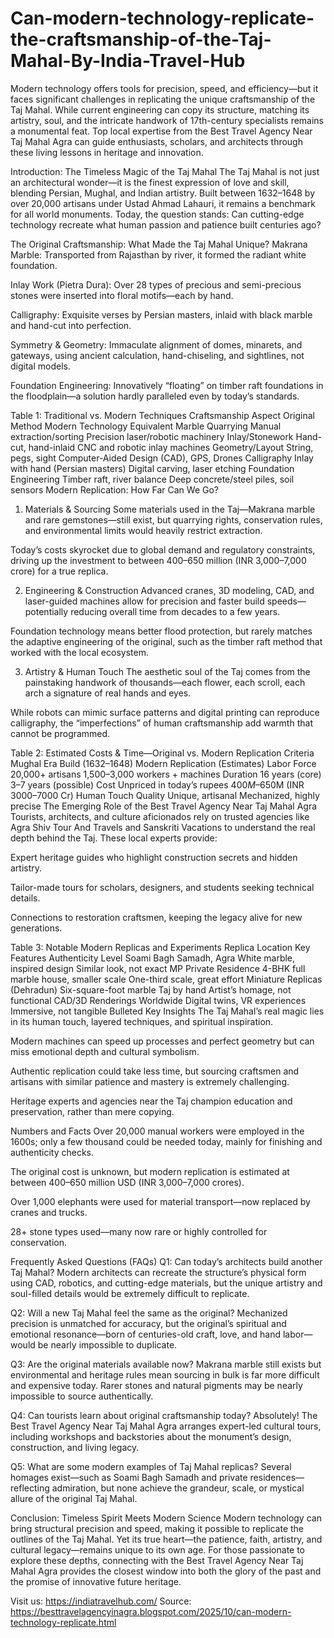 # Can-modern-technology-replicate-the-craftsmanship-of-the-Taj-Mahal-By-India-Travel-Hub
Modern technology offers tools for precision, speed, and efficiency—but it faces significant challenges in replicating the unique craftsmanship of the Taj Mahal. While current engineering can copy its structure, matching its artistry, soul, and the intricate handwork of 17th-century specialists remains a monumental feat. Top local expertise from the Best Travel Agency Near Taj Mahal Agra can guide enthusiasts, scholars, and architects through these living lessons in heritage and innovation.

Introduction: The Timeless Magic of the Taj Mahal
The Taj Mahal is not just an architectural wonder—it is the finest expression of love and skill, blending Persian, Mughal, and Indian artistry. Built between 1632–1648 by over 20,000 artisans under Ustad Ahmad Lahauri, it remains a benchmark for all world monuments. Today, the question stands: Can cutting-edge technology recreate what human passion and patience built centuries ago?

The Original Craftsmanship: What Made the Taj Mahal Unique?
Makrana Marble: Transported from Rajasthan by river, it formed the radiant white foundation.

Inlay Work (Pietra Dura): Over 28 types of precious and semi-precious stones were inserted into floral motifs—each by hand.

Calligraphy: Exquisite verses by Persian masters, inlaid with black marble and hand-cut into perfection.

Symmetry & Geometry: Immaculate alignment of domes, minarets, and gateways, using ancient calculation, hand-chiseling, and sightlines, not digital models.

Foundation Engineering: Innovatively “floating” on timber raft foundations in the floodplain—a solution hardly paralleled even by today’s standards.

Table 1: Traditional vs. Modern Techniques
Craftsmanship Aspect	Original Method	Modern Technology Equivalent
Marble Quarrying	Manual extraction/sorting	Precision laser/robotic machinery
Inlay/Stonework	Hand-cut, hand-inlaid	CNC and robotic inlay machines
Geometry/Layout	String, pegs, sight	Computer-Aided Design (CAD), GPS, Drones
Calligraphy	Inlay with hand (Persian masters)	Digital carving, laser etching
Foundation Engineering	Timber raft, river balance	Deep concrete/steel piles, soil sensors
Modern Replication: How Far Can We Go?
1. Materials & Sourcing
Some materials used in the Taj—Makrana marble and rare gemstones—still exist, but quarrying rights, conservation rules, and environmental limits would heavily restrict extraction.

Today’s costs skyrocket due to global demand and regulatory constraints, driving up the investment to between $400–$650 million (INR 3,000–7,000 crore) for a true replica.

2. Engineering & Construction
Advanced cranes, 3D modeling, CAD, and laser-guided machines allow for precision and faster build speeds—potentially reducing overall time from decades to a few years.

Foundation technology means better flood protection, but rarely matches the adaptive engineering of the original, such as the timber raft method that worked with the local ecosystem.

3. Artistry & Human Touch
The aesthetic soul of the Taj comes from the painstaking handwork of thousands—each flower, each scroll, each arch a signature of real hands and eyes.

While robots can mimic surface patterns and digital printing can reproduce calligraphy, the “imperfections” of human craftsmanship add warmth that cannot be programmed.

Table 2: Estimated Costs & Time—Original vs. Modern Replication
Criteria	Mughal Era Build (1632–1648)	Modern Replication (Estimates)
Labor Force	20,000+ artisans	1,500–3,000 workers + machines
Duration	16 years (core)	3–7 years (possible)
Cost	Unpriced in today’s rupees	$400M–$650M (INR 3000–7000 Cr)
Human Touch Quality	Unique, artisanal	Mechanized, highly precise
The Emerging Role of the Best Travel Agency Near Taj Mahal Agra
Tourists, architects, and culture aficionados rely on trusted agencies like Agra Shiv Tour And Travels and Sanskriti Vacations to understand the real depth behind the Taj. These local experts provide:

Expert heritage guides who highlight construction secrets and hidden artistry.

Tailor-made tours for scholars, designers, and students seeking technical details.

Connections to restoration craftsmen, keeping the legacy alive for new generations.

Table 3: Notable Modern Replicas and Experiments
Replica Location	Key Features	Authenticity Level
Soami Bagh Samadh, Agra	White marble, inspired design	Similar look, not exact
MP Private Residence	4-BHK full marble house, smaller scale	One-third scale, great effort
Miniature Replicas (Dehradun)	Six-square-foot marble Taj by hand	Artist’s homage, not functional
CAD/3D Renderings Worldwide	Digital twins, VR experiences	Immersive, not tangible
Bulleted Key Insights
The Taj Mahal’s real magic lies in its human touch, layered techniques, and spiritual inspiration.

Modern machines can speed up processes and perfect geometry but can miss emotional depth and cultural symbolism.

Authentic replication could take less time, but sourcing craftsmen and artisans with similar patience and mastery is extremely challenging.

Heritage experts and agencies near the Taj champion education and preservation, rather than mere copying.

Numbers and Facts
Over 20,000 manual workers were employed in the 1600s; only a few thousand could be needed today, mainly for finishing and authenticity checks.

The original cost is unknown, but modern replication is estimated at between $400–$650 million USD (INR 3,000–7,000 crores).

Over 1,000 elephants were used for material transport—now replaced by cranes and trucks.

28+ stone types used—many now rare or highly controlled for conservation.

Frequently Asked Questions (FAQs)
Q1: Can today’s architects build another Taj Mahal?
Modern architects can recreate the structure’s physical form using CAD, robotics, and cutting-edge materials, but the unique artistry and soul-filled details would be extremely difficult to replicate.

Q2: Will a new Taj Mahal feel the same as the original?
Mechanized precision is unmatched for accuracy, but the original’s spiritual and emotional resonance—born of centuries-old craft, love, and hand labor—would be nearly impossible to duplicate.

Q3: Are the original materials available now?
Makrana marble still exists but environmental and heritage rules mean sourcing in bulk is far more difficult and expensive today. Rarer stones and natural pigments may be nearly impossible to source authentically.

Q4: Can tourists learn about original craftsmanship today?
Absolutely! The Best Travel Agency Near Taj Mahal Agra arranges expert-led cultural tours, including workshops and backstories about the monument’s design, construction, and living legacy.

Q5: What are some modern examples of Taj Mahal replicas?
Several homages exist—such as Soami Bagh Samadh and private residences—reflecting admiration, but none achieve the grandeur, scale, or mystical allure of the original Taj Mahal.

Conclusion: Timeless Spirit Meets Modern Science
Modern technology can bring structural precision and speed, making it possible to replicate the outlines of the Taj Mahal. Yet its true heart—the patience, faith, artistry, and cultural legacy—remains unique to its own age. For those passionate to explore these depths, connecting with the Best Travel Agency Near Taj Mahal Agra provides the closest window into both the glory of the past and the promise of innovative future heritage.

Visit us: https://indiatravelhub.com/
Source: https://besttravelagencyinagra.blogspot.com/2025/10/can-modern-technology-replicate.html


